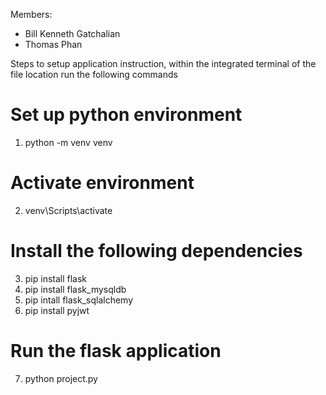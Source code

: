 Members:
- Bill Kenneth Gatchalian
- Thomas Phan

Steps to setup application instruction, within the integrated terminal of the file location run the following commands

# Set up python environment
1. python -m venv venv

# Activate environment
2. venv\Scripts\activate

# Install the following dependencies
3. pip install flask
4. pip install flask_mysqldb
5. pip intall flask_sqlalchemy
6. pip install pyjwt

# Run the flask application
7. python project.py
